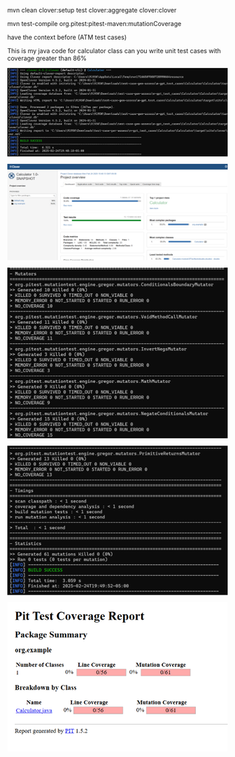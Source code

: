 mvn clean clover:setup test clover:aggregate clover:clover

mvn test-compile org.pitest:pitest-maven:mutationCoverage

have the context before (ATM test cases)

This is my java code for calculator class can you write unit test cases with coverage greater than 86% 

![img.png](img.png)

![img_1.png](img_1.png)

![img_2.png](img_2.png)

![img_3.png](img_3.png)

![img_4.png](img_4.png)